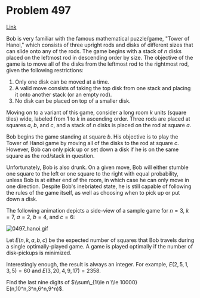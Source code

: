 # Problem 497

[Link](https://projecteuler.net/problem=497)

Bob is very familiar with the famous mathematical puzzle/game, "Tower of Hanoi," which consists of three upright rods and disks of different sizes that can slide onto any of the rods. The game begins with a stack of $n$ disks placed on the leftmost rod in descending order by size. The objective of the game is to move all of the disks from the leftmost rod to the rightmost rod, given the following restrictions:

1.  Only one disk can be moved at a time.
2.  A valid move consists of taking the top disk from one stack and placing it onto another stack (or an empty rod).
3.  No disk can be placed on top of a smaller disk.

Moving on to a variant of this game, consider a long room $k$ units (square tiles) wide, labeled from $1$ to $k$ in ascending order. Three rods are placed at squares $a$, $b$, and $c$, and a stack of $n$ disks is placed on the rod at square $a$.

Bob begins the game standing at square $b$. His objective is to play the Tower of Hanoi game by moving all of the disks to the rod at square $c$. However, Bob can only pick up or set down a disk if he is on the same square as the rod/stack in question.

Unfortunately, Bob is also drunk. On a given move, Bob will either stumble one square to the left or one square to the right with equal probability, unless Bob is at either end of the room, in which case he can only move in one direction. Despite Bob's inebriated state, he is still capable of following the rules of the game itself, as well as choosing when to pick up or put down a disk.

The following animation depicts a side-view of a sample game for $n = 3$, $k = 7$, $a = 2$, $b = 4$, and $c = 6$:

![0497_hanoi.gif](resources/images/0497_hanoi.gif?1678992057)

Let $E(n, k, a, b, c)$ be the expected number of squares that Bob travels during a single optimally-played game. A game is played optimally if the number of disk-pickups is minimized.

Interestingly enough, the result is always an integer. For example, $E(2,5,1,3,5) = 60$ and $E(3,20,4,9,17) = 2358$.

Find the last nine digits of $\\sum\_{1\\le n \\le 10000} E(n,10^n,3^n,6^n,9^n)$.
